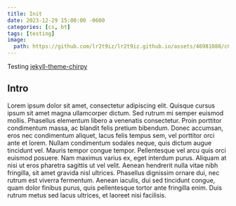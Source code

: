 ```yaml
---
title: Init
date: 2023-12-29 15:00:00 -0600
categories: [cs, bt]
tags: [testing]
image:
  path: https://github.com/lr2t9iz/lr2t9iz.github.io/assets/46981088/c0493a1d-f941-412b-8d7a-12e71d553cbb
---
```


Testing [jekyll-theme-chirpy](https://github.com/cotes2020/jekyll-theme-chirpy)

## Intro

Lorem ipsum dolor sit amet, consectetur adipiscing elit. Quisque cursus ipsum sit amet magna ullamcorper dictum. Sed rutrum mi semper euismod mollis. Phasellus elementum libero a venenatis consectetur. Proin porttitor condimentum massa, ac blandit felis pretium bibendum. Donec accumsan, eros nec condimentum aliquet, lacus felis tempus sem, vel porttitor orci ante et lorem. Nullam condimentum sodales neque, quis dictum augue tincidunt vel. Mauris tempor congue tempor. Pellentesque vel arcu quis orci euismod posuere. Nam maximus varius ex, eget interdum purus. Aliquam at nisi ut eros pharetra sagittis ut vel velit. Aenean hendrerit nulla vitae nibh fringilla, sit amet gravida nisl ultrices. Phasellus dignissim ornare dui, nec rutrum est viverra fermentum. Aenean iaculis, dui sed tincidunt congue, quam dolor finibus purus, quis pellentesque tortor ante fringilla enim. Duis rutrum metus sed lacus ultrices, et laoreet nisi facilisis.
